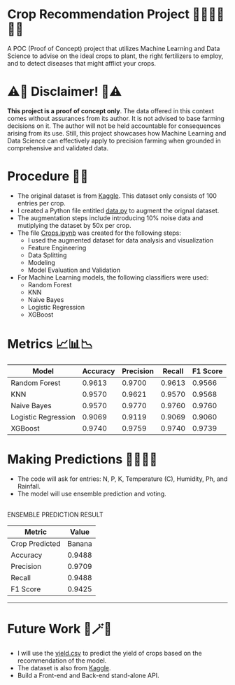 # Crop Recommendation Project 🌾🌽🥔🍇🍌🍎 

A POC (Proof of Concept) project that utilizes Machine Learning and Data Science to advise on the ideal crops to plant, the right fertilizers to employ, and to detect diseases that might afflict your crops.

# ⚠️🛑 Disclaimer! 🛑⚠️

**This project is a proof of concept only**. The data offered in this context comes without assurances from its author. It is not advised to base farming decisions on it. The author will not be held accountable for consequences arising from its use. Still, this project showcases how Machine Learning and Data Science can effectively apply to precision farming when grounded in comprehensive and validated data.

# Procedure 📖📖

- The original dataset is from [Kaggle](https://www.kaggle.com/code/atharvaingle/what-crop-to-grow/input). This dataset only consists of 100 entries per crop.
- I created a Python file entitled [data.py](https://github.com/qasmendoza/crop-recommendation/blob/main/Data.py) to augment the orignal dataset.
- The augmentation steps include introducing 10% noise data and mutiplying the dataset by 50x per crop.
- The file [Crops.ipynb](https://github.com/qasmendoza/crop-recommendation/blob/main/Crops.ipynb) was created for the following steps:
  -  I used the augmented dataset for data analysis and visualization
  -  Feature Engineering
  -  Data Splitting
  -  Modeling
  -  Model Evaluation and Validation
- For Machine Learning models, the following classifiers were used:
  - Random Forest
  - KNN
  - Naive Bayes
  - Logistic Regression
  - XGBoost

# Metrics 📈📊📉

| Model                | Accuracy | Precision | Recall | F1 Score |
|----------------------|----------|-----------|--------|----------|
| Random Forest        | 0.9613   | 0.9700    | 0.9613 | 0.9566   |
| KNN                  | 0.9570   | 0.9621    | 0.9570 | 0.9568   |
| Naive Bayes          | 0.9570   | 0.9770    | 0.9760 | 0.9760   |
| Logistic Regression  | 0.9069   | 0.9119    | 0.9069 | 0.9060   |
| XGBoost              | 0.9740   | 0.9759    | 0.9740 | 0.9739   |

# Making Predictions 🔮🧙🏽✨
- The code will ask for entries: N, P, K, Temperature (C), Humidity, Ph, and Rainfall.
- The model will use ensemble prediction and voting.
  

<br>
ENSEMBLE PREDICTION RESULT      

| Metric           | Value           |
|------------------|-----------------|
| Crop Predicted   | Banana          |
| Accuracy         | 0.9488          |
| Precision        | 0.9709          |
| Recall           | 0.9488          |
| F1 Score         | 0.9425          |
--------------------------------------

# Future Work 🧿🪄🧪

- I will use the [yield.csv](https://github.com/qasmendoza/crop-recommendation/blob/main/yield.csv) to predict the yield of crops based on the recommendation of the model.
- The dataset is also from [Kaggle](https://www.kaggle.com/datasets/patelris/crop-yield-prediction-dataset).
- Build a Front-end and Back-end stand-alone API. 





